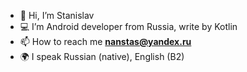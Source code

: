 - 👋 Hi, I’m Stanislav
- 💻 I’m Android developer from Russia, write by Kotlin
- 📫 How to reach me **nanstas@yandex.ru**
- 🌍 I speak Russian (native), English (B2)
